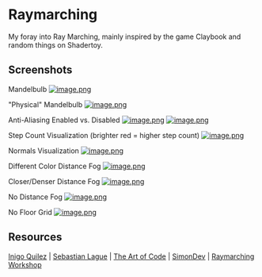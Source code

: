 # Raymarching
My foray into Ray Marching, mainly inspired by the game Claybook and random things on Shadertoy.

## Screenshots

Mandelbulb
[![image.png](https://i.postimg.cc/NjzYwVx5/image.png)](https://postimg.cc/cvwPRF2S)

"Physical" Mandelbulb
[![image.png](https://i.postimg.cc/RCHdBbcq/image.png)](https://postimg.cc/8sTMd4XV)

Anti-Aliasing Enabled vs. Disabled
[![image.png](https://i.postimg.cc/6QRzz2jY/image.png)](https://postimg.cc/XZjwYJ0C)
[![image.png](https://i.postimg.cc/cCcbhgJV/image.png)](https://postimg.cc/n9C2cLBk)

Step Count Visualization (brighter red = higher step count)
[![image.png](https://i.postimg.cc/3JcBTCzt/image.png)](https://postimg.cc/6yCRVRWZ)

Normals Visualization
[![image.png](https://i.postimg.cc/1tm66fLg/image.png)](https://postimg.cc/sBLvCDfy)

Different Color Distance Fog
[![image.png](https://i.postimg.cc/KjVgdQ4L/image.png)](https://postimg.cc/SY6s966N)

Closer/Denser Distance Fog
[![image.png](https://i.postimg.cc/sgCM7MWV/image.png)](https://postimg.cc/ykn6zYn5)

No Distance Fog
[![image.png](https://i.postimg.cc/TPC1zQ4w/image.png)](https://postimg.cc/yJ379hB4)

No Floor Grid
[![image.png](https://i.postimg.cc/L8SzRCNB/image.png)](https://postimg.cc/w7WtQVK7)

## Resources
[Inigo Quilez](https://iquilezles.org/) |
[Sebastian Lague](https://github.com/SebLague/Ray-Marching/tree/master) |
[The Art of Code](https://www.youtube.com/@TheArtofCodeIsCool) |
[SimonDev](https://youtu.be/BNZtUB7yhX4) |
[Raymarching Workshop](https://github.com/electricsquare/raymarching-workshop)
